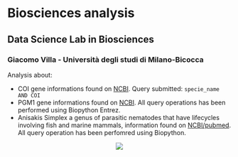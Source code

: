 # Biosciences analysis
## Data Science Lab in Biosciences
### Giacomo Villa - Università degli studi di Milano-Bicocca 
Analysis about:
* COI gene informations found on [NCBI](https://www.ncbi.nlm.nih.gov/). Query submitted: ``` specie_name AND COI ```
* PGM1 gene informations found on [NCBI](https://www.ncbi.nlm.nih.gov/). All query operations has been performed using Biopython Entrez.
* Anisakis Simplex a genus of parasitic nematodes that have lifecycles involving fish and marine mammals, information found on [NCBI/pubmed](https://www.ncbi.nlm.nih.gov/pubmed/). All query operation has been perfomred using Biopython.
<p align="center">
  <img src="https://user-images.githubusercontent.com/24355671/93600533-19328600-f9c0-11ea-9e7b-11848126b39c.gif">
</p>


